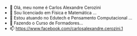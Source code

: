 - 👋 Olá, meu nome é Carlos Alexandre Cerozini
- 👀 Sou licenciado em Física e Matemática ...
- 🌱 Estou atuando no Edutech e Pensamento Computacional ...
- 💞️ Fazendo o Curso de Formadores...
- 📫  https://www.facebook.com/carlosalexandre.cerozini.1

<!---
cerozini/cerozini is a ✨ special ✨ repository because its `README.md` (this file) appears on your GitHub profile.
You can click the Preview link to take a look at your changes.
--->
